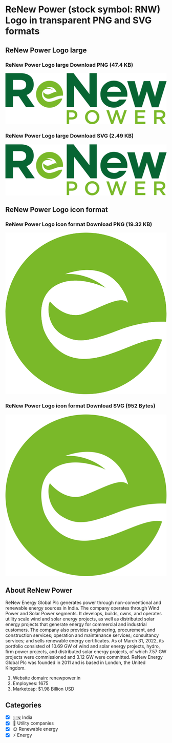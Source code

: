 # ReNew Power (stock symbol: RNW) Logo in transparent PNG and SVG formats

## ReNew Power Logo large

### ReNew Power Logo large Download PNG (47.4 KB)

![ReNew Power Logo large Download PNG (47.4 KB)](/img/orig/RNW_BIG-9811f032.png)

### ReNew Power Logo large Download SVG (2.49 KB)

![ReNew Power Logo large Download SVG (2.49 KB)](/img/orig/RNW_BIG-1870e4d4.svg)

## ReNew Power Logo icon format

### ReNew Power Logo icon format Download PNG (19.32 KB)

![ReNew Power Logo icon format Download PNG (19.32 KB)](/img/orig/RNW-036d0ef4.png)

### ReNew Power Logo icon format Download SVG (952 Bytes)

![ReNew Power Logo icon format Download SVG (952 Bytes)](/img/orig/RNW-233d183e.svg)

## About ReNew Power

ReNew Energy Global Plc generates power through non-conventional and renewable energy sources in India. The company operates through Wind Power and Solar Power segments. It develops, builds, owns, and operates utility scale wind and solar energy projects, as well as distributed solar energy projects that generate energy for commercial and industrial customers. The company also provides engineering, procurement, and construction services; operation and maintenance services; consultancy services; and sells renewable energy certificates. As of March 31, 2022, its portfolio consisted of 10.69 GW of wind and solar energy projects, hydro, firm power projects, and distributed solar energy projects, of which 7.57 GW projects were commissioned and 3.12 GW were committed. ReNew Energy Global Plc was founded in 2011 and is based in London, the United Kingdom.

1. Website domain: renewpower.in
2. Employees: 1675
3. Marketcap: $1.98 Billion USD


## Categories
- [x] 🇮🇳 India
- [x] 🚰 Utility companies
- [x] 🌞 Renewable energy
- [x] ⚡ Energy
